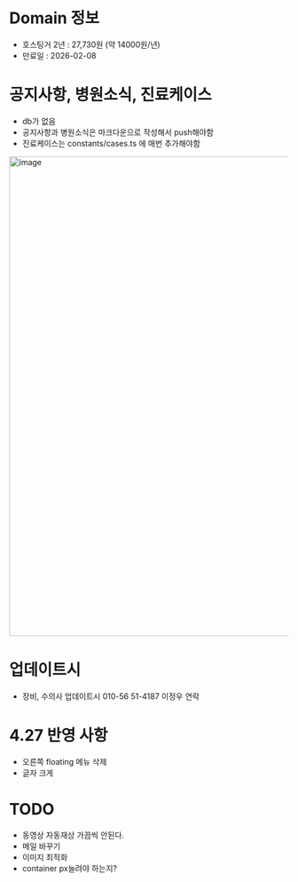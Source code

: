 # Domain 정보

- 호스팅거 2년 : 27,730원 (약 14000원/년)
- 만료일 : 2026-02-08

# 공지사항, 병원소식, 진료케이스

- db가 없음
- 공지사항과 병원소식은 마크다운으로 작성해서 push해야함
- 진료케이스는 constants/cases.ts 에 매번 추가해야함

<img width="864" alt="image" src="https://github.com/howooking/liebe-website/assets/87072568/30a771de-98d6-4930-b44b-87a6d81e83cb">

# 업데이트시

- 장비, 수의사 업데이트시 010-56 51-4187 이정우 연락

# 4.27 반영 사항

- 오른쪽 floating 메뉴 삭제
- 글자 크게

# TODO

- 동영상 자동재상 가끔씩 안된다.
- 메일 바꾸기
- 이미지 최적화
- container px늘려야 하는지?
